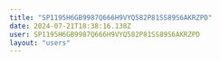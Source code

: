 ```yaml
---
title: "SP1195H6GB9987Q666H9VYQ582P81SS89S6AKRZPD"
date: 2024-07-21T18:38:16.138Z
user: SP1195H6GB9987Q666H9VYQ582P81SS89S6AKRZPD
layout: "users"
---
```

    
